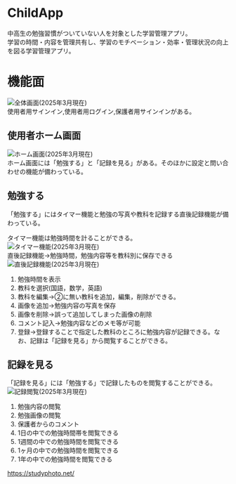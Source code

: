 # ChildApp

中高生の勉強習慣がついていない人を対象とした学習管理アプリ。  
学習の時間・内容を管理共有し、学習のモチベーション・効率・管理状況の向上を図る学習管理アプリ。  

# 機能面
![全体画面(2025年3月現在)](README_image/home.png)  
使用者用サインイン,使用者用ログイン,保護者用サインインがある。 


## 使用者ホーム画面
![ホーム画面(2025年3月現在)](README_image/user_home.png)  
ホーム画面には「勉強する」と「記録を見る」がある。そのほかに設定と問い合わせの機能が備わっている。  


## 勉強する　
「勉強する」にはタイマー機能と勉強の写真や教科を記録する直後記録機能が備わっている。  

タイマー機能は勉強時間を計ることができる。  
![タイマー機能(2025年3月現在)](README_image/time.png)  
直後記録機能→勉強時間，勉強内容等を教科別に保存できる  
![直後記録機能(2025年3月現在)](README_image/time_record.jpg)
1. 勉強時間を表示 
2. 教科を選択(国語，数学，英語) <br>
3. 教科を編集→②に無い教科を追加，編集，削除ができる。 
4. 画像を追加→勉強内容の写真を保存
5. 画像を削除→誤って追加してしまった画像の削除
6. コメント記入→勉強内容などのメモ等が可能
7. 登録→登録することで指定した教科のところに勉強内容が記録できる。なお、記録は「記録を見る」から閲覧することができる。

## 記録を見る
「記録を見る」には「勉強する」で記録したものを閲覧することができる。    
![記録閲覧(2025年3月現在)](README_image/record.jpg)  
1. 勉強内容の閲覧  
2. 勉強画像の閲覧  
3. 保護者からのコメント  
4. 1日の中での勉強時間帯を閲覧できる  
5. 1週間の中での勉強時間を閲覧できる  
6. 1ヶ月の中での勉強時間を閲覧できる  
7. 1年の中での勉強時間を閲覧できる  

https://studyphoto.net/
